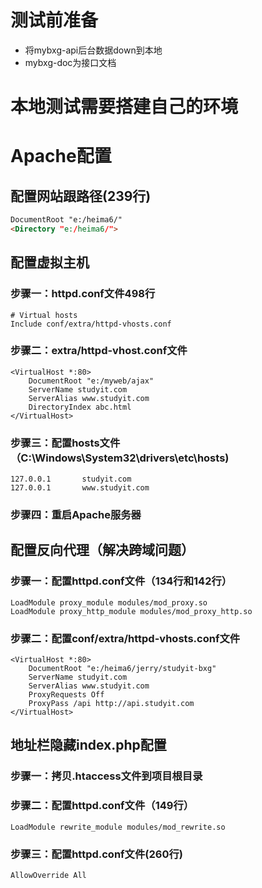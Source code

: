 # 测试前准备
- 将mybxg-api后台数据down到本地
- mybxg-doc为接口文档

# 本地测试需要搭建自己的环境

# Apache配置
## 配置网站跟路径(239行)
```html
DocumentRoot "e:/heima6/"
<Directory "e:/heima6/">
```

## 配置虚拟主机 
### 步骤一：httpd.conf文件498行
```
# Virtual hosts
Include conf/extra/httpd-vhosts.conf
```
### 步骤二：extra/httpd-vhost.conf文件
```
<VirtualHost *:80>
    DocumentRoot "e:/myweb/ajax"
    ServerName studyit.com
    ServerAlias www.studyit.com
    DirectoryIndex abc.html
</VirtualHost>
```
### 步骤三：配置hosts文件（C:\Windows\System32\drivers\etc\hosts)
```
127.0.0.1       studyit.com
127.0.0.1       www.studyit.com
```
### 步骤四：重启Apache服务器

## 配置反向代理（解决跨域问题）
### 步骤一：配置httpd.conf文件（134行和142行）
```
LoadModule proxy_module modules/mod_proxy.so
LoadModule proxy_http_module modules/mod_proxy_http.so
```
### 步骤二：配置conf/extra/httpd-vhosts.conf文件
```
<VirtualHost *:80>
    DocumentRoot "e:/heima6/jerry/studyit-bxg"
    ServerName studyit.com
    ServerAlias www.studyit.com
    ProxyRequests Off
    ProxyPass /api http://api.studyit.com
</VirtualHost>
```

## 地址栏隐藏index.php配置
### 步骤一：拷贝.htaccess文件到项目根目录
### 步骤二：配置httpd.conf文件（149行）
```
LoadModule rewrite_module modules/mod_rewrite.so
```
### 步骤三：配置httpd.conf文件(260行)
```
AllowOverride All
```

